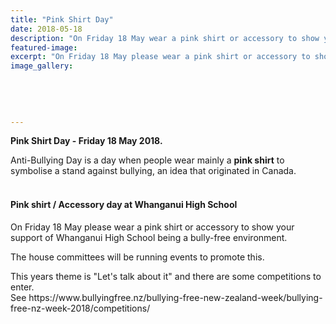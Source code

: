 ```yaml
---
title: "Pink Shirt Day"
date: 2018-05-18
description: "On Friday 18 May wear a pink shirt or accessory to show your support of WHS being a bully-free environment..."
featured-image: 
excerpt: "On Friday 18 May please wear a pink shirt or accessory to show your support of Whanganui High School being a bully-free environment."
image_gallery:
	
	
	
	
	
---
```


<p><strong>Pink Shirt Day - Friday 18 May 2018.</strong></p>
<p><span>Anti-Bullying&nbsp;</span>Day is&nbsp;a&nbsp;day<span>&nbsp;when people wear mainly a&nbsp;</span><strong>pink shirt</strong><span>&nbsp;to symbolise a stand against bullying, an idea that originated in Canada.<br /><br /></span></p>
<h4>Pink shirt / Accessory day at Whanganui High School</h4>
<p><span>On Friday 18 May please wear a pink shirt or accessory to show your support of Whanganui High School being a bully-free environment.</span></p>
<p><span>The house committees will be running events to promote this.</span></p>
<p><span>This years theme is "Let's talk about it" and there are some competitions to enter.&nbsp;</span><br /><span>See https://www.bullyingfree.nz/bullying-free-new-zealand-week/bullying-free-nz-week-2018/competitions/</span></p>

